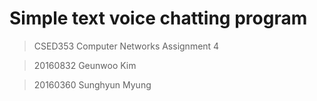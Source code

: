 # Simple text voice chatting program
> CSED353 Computer Networks Assignment 4

> 20160832 Geunwoo Kim

> 20160360 Sunghyun Myung
